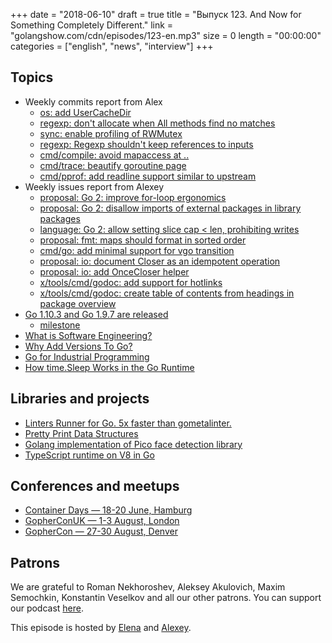 +++
date = "2018-06-10"
draft = true
title = "Выпуск 123. And Now for Something Completely Different."
link = "golangshow.com/cdn/episodes/123-en.mp3"
size = 0
length = "00:00:00"
categories = ["english", "news", "interview"]
+++

## Topics

* Weekly commits report from Alex
  * [os: add UserCacheDir](https://github.com/golang/go/commit/816154b06553a4cf8ee7ad089f5e444b37bed43d)
  * [regexp: don't allocate when All methods find no matches](https://github.com/golang/go/commit/df5997b99b9a89e1198596366230fa6c4dd50b70)
  * [sync: enable profiling of RWMutex](https://github.com/golang/go/commit/88ba64582703cea0d66a098730215554537572de)
  * [regexp: Regexp shouldn't keep references to inputs](https://github.com/golang/go/commit/7263540146c75de8037501b3d6fb64f59a0d1956)
  * [cmd/compile: avoid mapaccess at ..](https://github.com/golang/go/commit/c12b185a6ed143e7b397bd58489866505756be0e)
  * [cmd/trace: beautify goroutine page](https://github.com/golang/go/commit/ea1f4832401afb6bd89bf145db3791e7de6cadc4)
  *  [cmd/pprof: add readline support similar to upstream](https://github.com/golang/go/commit/3f89214940d1f922bc4fde923de658a2ec1e4ac3)
* Weekly issues report from Alexey
  * [proposal: Go 2: improve for-loop ergonomics](https://github.com/golang/go/issues/24282)
  * [proposal: Go 2: disallow imports of external packages in library packages](https://github.com/golang/go/issues/25588)
  * [language: Go 2: allow setting slice cap < len, prohibiting writes](https://github.com/golang/go/issues/25725)
  * [proposal: fmt: maps should format in sorted order](https://github.com/golang/go/issues/21095)
  * [cmd/go: add minimal support for vgo transition](https://github.com/golang/go/issues/25069)
  * [proposal: io: document Closer as an idempotent operation](https://github.com/golang/go/issues/25390)
  * [proposal: io: add OnceCloser helper](https://github.com/golang/go/issues/25408)
  * [x/tools/cmd/godoc: add support for hotlinks](https://github.com/golang/go/issues/25444)
  * [x/tools/cmd/godoc: create table of contents from headings in package overview](https://github.com/golang/go/issues/25449)
* [Go 1.10.3 and Go 1.9.7 are released](https://groups.google.com/forum/#!topic/golang-announce/_S9YQriFKuU)
  * [milestone](https://github.com/golang/go/issues?q=milestone%3AGo1.10.3)
* [What is Software Engineering?](https://research.swtch.com/vgo-eng)
* [Why Add Versions To Go?](https://research.swtch.com/vgo-why-versions)
* [Go for Industrial Programming](https://peter.bourgon.org/go-for-industrial-programming/)
* [How time.Sleep Works in the Go Runtime](https://github.com/golang/go/issues/25471#issuecomment-391906366)

## Libraries and projects

* [Linters Runner for Go. 5x faster than gometalinter.](https://github.com/golangci/golangci-lint)
* [Pretty Print Data Structures](https://github.com/shivamMg/ppds)
* [Golang implementation of Pico face detection library](https://github.com/esimov/pigo)
* [TypeScript runtime on V8 in Go](https://github.com/ry/deno)

## Conferences and meetups

* [Container Days — 18-20 June, Hamburg](https://containerdays.io/)
* [GopherConUK — 1-3 August, London](https://www.golanguk.com)
* [GopherCon — 27-30 August, Denver](https://www.gophercon.com/)

## Patrons

We are grateful to Roman Nekhoroshev, Aleksey Akulovich, Maxim Semochkin, Konstantin Veselkov and all our other patrons. You can support our podcast [here](https://www.patreon.com/golangshow).

This episode is hosted by [Elena](https://twitter.com/webdeva) and [Alexey](https://twitter.com/paaleksey).
